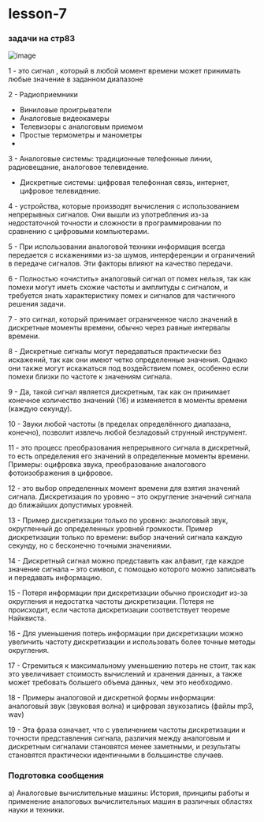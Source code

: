 # lesson-7
### задачи на стр83
![image](https://github.com/user-attachments/assets/b51fc6ed-e62f-419a-9cf3-01a5f46f8309)

1 - это сигнал , который в любой момент времени может принимать любые значение в заданном диапазоне

2  - Радиоприемники
   - Виниловые проигрыватели
   - Аналоговые видеокамеры
   - Телевизоры с аналоговым приемом
   - Простые термометры и манометры
   - 
3  - Аналоговые системы: традиционные телефонные линии, радиовещание, аналоговое телевидение.
   - Дискретные системы: цифровая телефонная связь, интернет, цифровое телевидение.

4 - устройства, которые производят вычисления с использованием непрерывных сигналов. Они вышли из употребления из-за недостаточной точности и сложности в программировании по сравнению с цифровыми компьютерами.

5 - При использовании аналоговой техники информация всегда передается с искажениями из-за шумов, интерференции и ограничений в передаче сигналов. Эти факторы влияют на качество передачи.

6 - Полностью «очистить» аналоговый сигнал от помех нельзя, так как помехи могут иметь схожие частоты и амплитуды с сигналом, и требуется знать характеристику помех и сигналов для частичного решения задачи.

7 - это сигнал, который принимает ограниченное число значений в дискретные моменты времени, обычно через равные интервалы времени.

8 - Дискретные сигналы могут передаваться практически без искажений, так как они имеют четко определенные значения. Однако они также могут искажаться под воздействием помех, особенно если помехи близки по частоте к значениям сигнала.

9 - Да, такой сигнал является дискретным, так как он принимает конечное количество значений (16) и изменяется в моменты времени (каждую секунду). 

10 - Звуки любой частоты (в пределах определённого диапазана, конечно), позволит извлечь любой безладовый струнный инструмент.

11 - это процесс преобразования непрерывного сигнала в дискретный, то есть определения его значений в определенные моменты времени. Примеры: оцифровка звука, преобразование аналогового фотоизображения в цифровое.

12 - это выбор определенных момент времени для взятия значений сигнала. Дискретизация по уровню – это округление значений сигнала до ближайших допустимых уровней.

13 - Пример дискретизации только по уровню: аналоговый звук, округленный до определенных уровней громкости. Пример дискретизации только по времени: выбор значений сигнала каждую секунду, но с бесконечно точными значениями.

14 - Дискретный сигнал можно представить как алфавит, где каждое значение сигнала – это символ, с помощью которого можно записывать и передавать информацию.

15 - Потеря информации при дискретизации обычно происходит из-за округления и недостатка частоты дискретизации. Потеря не происходит, если частота дискретизации соответствует теореме Найквиста.

16 - Для уменьшения потерь информации при дискретизации можно увеличить частоту дискретизации и использовать более точные методы округления.

17 - Стремиться к максимальному уменьшению потерь не стоит, так как это увеличивает стоимость вычислений и хранения данных, а также может требовать большего объема данных, чем это необходимо.

18 - Примеры аналоговой и дискретной формы информации: аналоговый звук (звуковая волна) и цифровая звукозапись (файлы mp3, wav)

19 - Эта фраза означает, что с увеличением частоты дискретизации и точности представления сигнала, различия между аналоговым и дискретным сигналами становятся менее заметными, и результаты становятся практически идентичными в большинстве случаев.

### Подготовка сообщения

а) Аналоговые вычислительные машины: История, принципы работы и применение аналоговых вычислительных машин в различных областях науки и техники.



